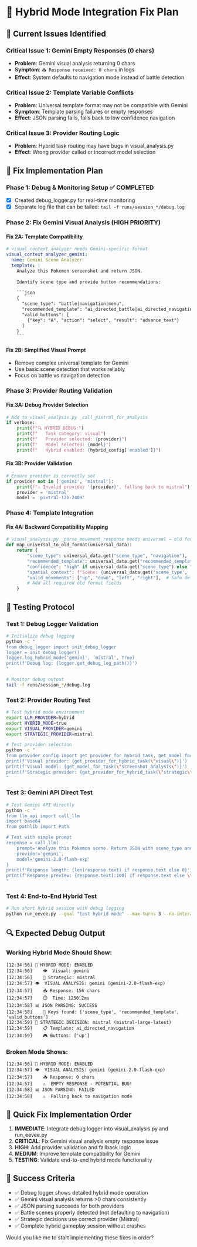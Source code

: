 # 🔧 Hybrid Mode Integration Fix Plan

## 🚨 Current Issues Identified

### **Critical Issue 1: Gemini Empty Responses (0 chars)**
- **Problem**: Gemini visual analysis returning 0 chars
- **Symptom**: `📥 Response received: 0 chars` in logs
- **Effect**: System defaults to navigation mode instead of battle detection

### **Critical Issue 2: Template Variable Conflicts**
- **Problem**: Universal template format may not be compatible with Gemini
- **Symptom**: Template parsing failures or empty responses
- **Effect**: JSON parsing fails, falls back to low confidence navigation

### **Critical Issue 3: Provider Routing Logic**
- **Problem**: Hybrid task routing may have bugs in visual_analysis.py
- **Effect**: Wrong provider called or incorrect model selection

## 🎯 Fix Implementation Plan

### **Phase 1: Debug & Monitoring Setup** ✅ COMPLETED
- [x] Created debug_logger.py for real-time monitoring
- [x] Separate log file that can be tailed: `tail -f runs/session_*/debug.log`

### **Phase 2: Fix Gemini Visual Analysis (HIGH PRIORITY)**

#### **Fix 2A: Template Compatibility**
```yaml
# visual_context_analyzer needs Gemini-specific format
visual_context_analyzer_gemini:
  name: Gemini Scene Analyzer
  template: |
    Analyze this Pokemon screenshot and return JSON.
    
    Identify scene type and provide button recommendations:
    
    ```json
    {
      "scene_type": "battle|navigation|menu",
      "recommended_template": "ai_directed_battle|ai_directed_navigation",
      "valid_buttons": [
        {"key": "A", "action": "select", "result": "advance_text"}
      ]
    }
    ```
```

#### **Fix 2B: Simplified Visual Prompt**
- Remove complex universal template for Gemini
- Use basic scene detection that works reliably
- Focus on battle vs navigation detection

### **Phase 3: Provider Routing Validation**

#### **Fix 3A: Debug Provider Selection**
```python
# Add to visual_analysis.py _call_pixtral_for_analysis
if verbose:
    print(f"🔍 HYBRID DEBUG:")
    print(f"   Task category: visual")
    print(f"   Provider selected: {provider}")
    print(f"   Model selected: {model}")
    print(f"   Hybrid enabled: {hybrid_config['enabled']}")
```

#### **Fix 3B: Provider Validation**
```python
# Ensure provider is correctly set
if provider not in ['gemini', 'mistral']:
    print(f"⚠️ Invalid provider '{provider}', falling back to mistral")
    provider = 'mistral'
    model = 'pixtral-12b-2409'
```

### **Phase 4: Template Integration**

#### **Fix 4A: Backward Compatibility Mapping**
```python
# visual_analysis.py _parse_movement_response needs universal → old format mapping
def map_universal_to_old_format(universal_data):
    return {
        "scene_type": universal_data.get("scene_type", "navigation"),
        "recommended_template": universal_data.get("recommended_template", "ai_directed_navigation"),
        "confidence": "high" if universal_data.get("scene_type") else "low",
        "spatial_context": f"Scene: {universal_data.get('scene_type', 'unknown')}",
        "valid_movements": ["up", "down", "left", "right"],  # Safe default
        # Add all required old format fields
    }
```

## 🧪 Testing Protocol

### **Test 1: Debug Logger Validation**
```bash
# Initialize debug logging
python -c "
from debug_logger import init_debug_logger
logger = init_debug_logger()
logger.log_hybrid_mode('gemini', 'mistral', True)
print(f'Debug log: {logger.get_debug_log_path()}')
"

# Monitor debug output
tail -f runs/session_*/debug.log
```

### **Test 2: Provider Routing Test**
```bash
# Test hybrid mode environment
export LLM_PROVIDER=hybrid
export HYBRID_MODE=true
export VISUAL_PROVIDER=gemini
export STRATEGIC_PROVIDER=mistral

# Test provider selection
python -c "
from provider_config import get_provider_for_hybrid_task, get_model_for_task
print(f'Visual provider: {get_provider_for_hybrid_task(\"visual\")}')
print(f'Visual model: {get_model_for_task(\"screenshot_analysis\")}')
print(f'Strategic provider: {get_provider_for_hybrid_task(\"strategic\")}')
"
```

### **Test 3: Gemini API Direct Test**
```bash
# Test Gemini API directly
python -c "
from llm_api import call_llm
import base64
from pathlib import Path

# Test with simple prompt
response = call_llm(
    prompt='Analyze this Pokemon scene. Return JSON with scene_type and valid_buttons.',
    provider='gemini',
    model='gemini-2.0-flash-exp'
)
print(f'Response length: {len(response.text) if response.text else 0}')
print(f'Response preview: {response.text[:100] if response.text else \"EMPTY\"}')
"
```

### **Test 4: End-to-End Hybrid Test**
```bash
# Run short hybrid session with debug logging
python run_eevee.py --goal "test hybrid mode" --max-turns 3 --no-interactive --verbose
```

## 🔍 Expected Debug Output

### **Working Hybrid Mode Should Show:**
```
[12:34:56] 🔀 HYBRID MODE: ENABLED
[12:34:56]    👁️  Visual: gemini
[12:34:56]    🧠 Strategic: mistral
[12:34:57] 👁️  VISUAL ANALYSIS: gemini (gemini-2.0-flash-exp)
[12:34:57]    📥 Response: 156 chars
[12:34:57]    ⏱️  Time: 1250.2ms
[12:34:58] 📊 JSON PARSING: SUCCESS
[12:34:58]    🔑 Keys found: ['scene_type', 'recommended_template', 'valid_buttons']
[12:34:59] 🧠 STRATEGIC DECISION: mistral (mistral-large-latest)
[12:34:59]    📋 Template: ai_directed_navigation
[12:34:59]    🎮 Buttons: ['up']
```

### **Broken Mode Shows:**
```
[12:34:56] 🔀 HYBRID MODE: ENABLED
[12:34:57] 👁️  VISUAL ANALYSIS: gemini (gemini-2.0-flash-exp)
[12:34:57]    📥 Response: 0 chars
[12:34:57]    ⚠️  EMPTY RESPONSE - POTENTIAL BUG!
[12:34:58] 📊 JSON PARSING: FAILED
[12:34:58]    ⚠️  Falling back to navigation mode
```

## 🚀 Quick Fix Implementation Order

1. **IMMEDIATE**: Integrate debug logger into visual_analysis.py and run_eevee.py
2. **CRITICAL**: Fix Gemini visual analysis empty response issue
3. **HIGH**: Add provider validation and fallback logic
4. **MEDIUM**: Improve template compatibility for Gemini
5. **TESTING**: Validate end-to-end hybrid mode functionality

## 🎯 Success Criteria

- ✅ Debug logger shows detailed hybrid mode operation
- ✅ Gemini visual analysis returns >0 chars consistently  
- ✅ JSON parsing succeeds for both providers
- ✅ Battle scenes properly detected (not defaulting to navigation)
- ✅ Strategic decisions use correct provider (Mistral)
- ✅ Complete hybrid gameplay session without crashes

Would you like me to start implementing these fixes in order?